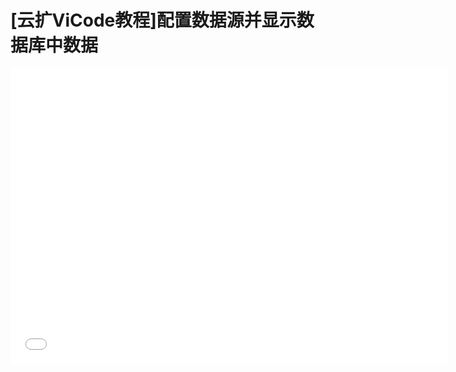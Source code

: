 # [云扩ViCode教程]配置数据源并显示数据库中数据

<iframe src="//player.bilibili.com/player.html?aid=504049241&bvid=BV1Rg411u7Vn&cid=368676353&page=1" scrolling="no" border="0" frameborder="no" framespacing="0" allowfullscreen="true" width="700px" height="472px"> </iframe>
